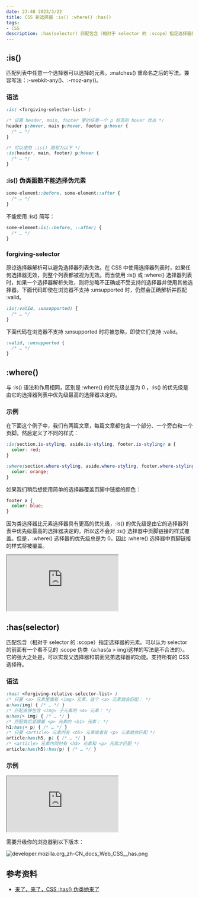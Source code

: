 ```yaml
---
date: 23:48 2023/3/22
title: CSS 新选择器 :is() :where() :has()
tags:
- CSS
description: :has(selector) 匹配包含（相对于 selector 的 :scope）指定选择器的元素。它的强大之处是，可以实现父选择器和前面兄弟选择器的功能。支持所有的 CSS 选择符。
---
```

## :is()
匹配列表中任意一个选择器可以选择的元素。:matches() 重命名之后的写法。兼容写法：:-webkit-any()、:-moz-any()。

### 语法
```css
:is( <forgiving-selector-list> )

/* 设置 header, main, footer 里的任意一个 p 标签的 hover 状态 */
header p:hover, main p:hover, footer p:hover {
  /* … */
}

/* 可以使用 :is() 简写为以下 */
:is(header, main, footer) p:hover {
  /* … */
}
```

### :is() 伪类函数不能选择伪元素
```css
some-element::before, some-element::after {
  /* … */
}
```
不能使用 :is() 简写：
```css
some-element:is(::before, ::after) {
  /* … */
}
```

### forgiving-selector
原谅选择器解析可以避免选择器列表失效。在 CSS 中使用选择器列表时，如果任何选择器无效，则整个列表都被视为无效。而当使用 :is() 或 :where() 选择器列表时，如果一个选择器解析失败，则将忽略不正确或不受支持的选择器并使用其他选择器。下面代码即使在浏览器不支持 :unsupported 时，仍然会正确解析并匹配 :valid。
```css
:is(:valid, :unsupported) {
  /* … */
}
```
下面代码在浏览器不支持 :unsupported 时将被忽略，即使它们支持 :valid。
```css
:valid, :unsupported {
  /* … */
}
```

## :where()
与 :is() 语法和作用相同，区别是 :where() 的优先级总是为 0 ，:is() 的优先级是由它的选择器列表中优先级最高的选择器决定的。

### 示例
在下面这个例子中，我们有两篇文章，每篇文章都包含一个部分、一个旁白和一个页脚。然后定义了不同的样式：
```css
:is(section.is-styling, aside.is-styling, footer.is-styling) a {
  color: red;
}

:where(section.where-styling, aside.where-styling, footer.where-styling) a {
  color: orange;
}
```
如果我们稍后想使用简单的选择器覆盖页脚中链接的颜色：
```css
footer a {
  color: blue;
}
```
因为类选择器比元素选择器具有更高的优先级，:is() 的优先级是由它的选择器列表中优先级最高的选择器决定的，所以这不会对 :is() 选择器中页脚链接的样式覆盖。但是，:where() 选择器的优先级总是为 0，因此 :where() 选择器中页脚链接的样式将被覆盖。

<iframe src="https://code.juejin.cn/pen/7142863632617963533"></iframe>

## :has(selector)
匹配包含（相对于 selector 的 :scope）指定选择器的元素。可以认为 selector 的前面有一个看不见的 :scope 伪类（a:has(a > img)这样的写法是不合法的）。它的强大之处是，可以实现父选择器和前面兄弟选择器的功能。支持所有的 CSS 选择符。

### 语法
```css
:has( <forgiving-relative-selector-list> )
/* 只要 <a> 元素里面有 <img> 元素，这个 <a> 元素就会匹配： */
a:has(img) { /* … */ }
/* 匹配直接包含 <img> 子元素的 <a> 元素： */
a:has(> img) { /* … */ }
/* 匹配其后紧跟着 <p> 元素的 <h1> 元素： */
h1:has(+ p) { /* … */ }
/* 只要 <article> 元素内有 <h5> 元素或者有 <p> 元素就会匹配 */
article:has(h5, p) { /* … */ }
/* <article> 元素内同时有 <h5> 元素和 <p> 元素才匹配 */
article:has(h5):has(p) { /* … */ }
```

### 示例
<iframe src="https://code.juejin.cn/pen/7142861125166563336"></iframe>

需要升级你的浏览器到以下版本：

![developer.mozilla.org_zh-CN_docs_Web_CSS__has.png](https://p6-juejin.byteimg.com/tos-cn-i-k3u1fbpfcp/2b73ed38807740368e832b1393612817~tplv-k3u1fbpfcp-watermark.image?)

## 参考资料
- [来了，来了，CSS :has() 伪类她来了](https://www.zhangxinxu.com/wordpress/2022/08/css-has-pseudo-class/)

